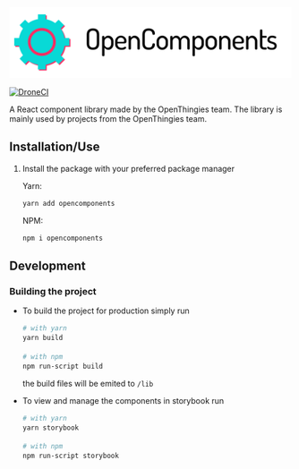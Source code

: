 <!--
logo
-->
[![Open Components](https://raw.githubusercontent.com/OpenThingies/Assets/mistress/img/OpenComponents/opencomponentsfull.png)](https://github.com/OpenThingies/Components)

<!-- 
badges
-->
[![DroneCI](https://img.shields.io/drone/build/OpenThingies/components?label=CI&server=https://ci.openthingies.com&style=for-the-badge)](https://ci.openthingies.com/OpenThingies/components)

<!--
description
-->
A React component library made by the OpenThingies team.
The library is mainly used by projects from the OpenThingies team.


<!--
instructions
-->
## Installation/Use

1. Install the package with your preferred package manager

    Yarn:
    ```bash
    yarn add opencomponents
    ```
    NPM:
    ```bash
    npm i opencomponents
    ```

## Development

### Building the project

- To build the project for production simply run
    ```bash
    # with yarn
    yarn build

    # with npm
    npm run-script build
    ```
    the build files will be emited to `/lib`

- To view and manage the components in storybook run
    ```bash
    # with yarn
    yarn storybook

    # with npm
    npm run-script storybook
    ```
